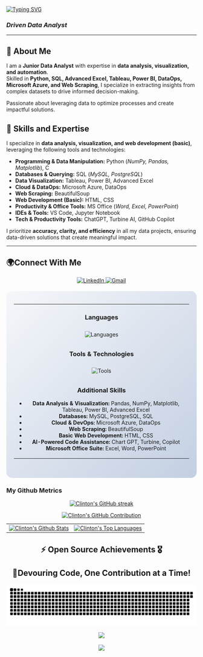 [![Typing SVG](https://readme-typing-svg.demolab.com?font=Fira+Code&weight=600&size=60&pause=1000&color=55ca27&center=true&width=1100&height=100&lines=%3C+CLINTON+YADE+%2F+%3E)](https://git.io/typing-svg)
### *Driven Data Analyst*  
---
 

## 📌 About Me  

I am a **Junior Data Analyst** with expertise in **data analysis, visualization, and automation**.  
Skilled in **Python, SQL, Advanced Excel, Tableau, Power BI, DataOps, Microsoft Azure, and Web Scraping**, I specialize in extracting insights from complex datasets to drive informed decision-making.  

Passionate about leveraging data to optimize processes and create impactful solutions.  


## 🚀 Skills and Expertise  

I specialize in **data analysis, visualization, and web development (basic)**, leveraging the following tools and technologies:  

- **Programming & Data Manipulation:** Python (*NumPy, Pandas, Matplotlib*), C  
- **Databases & Querying:** SQL (*MySQL, PostgreSQL*)  
- **Data Visualization:** Tableau, Power BI, Advanced Excel  
- **Cloud & DataOps:** Microsoft Azure, DataOps  
- **Web Scraping:** BeautifulSoup  
- **Web Development (Basic):** HTML, CSS  
- **Productivity & Office Tools:** MS Office (*Word, Excel, PowerPoint*)  
- **IDEs & Tools:** VS Code, Jupyter Notebook  
- **Tech & Productivity Tools:** ChatGPT, Turbine AI, GitHub Copilot  

I prioritize **accuracy, clarity, and efficiency** in all my data projects, ensuring data-driven solutions that create meaningful impact.  

---


  ## 🌍Connect With Me

<div align="center">
  <a href="https://www.linkedin.com/in/clinton-yade-95b01a342/">
    <img src="https://skillicons.dev/icons?i=linkedin" alt="LinkedIn"/>
  </a>
 
  <a href="mailto:yadeclinton20@gmail.com">
    <img src="https://go-skill-icons.vercel.app/api/icons?i=gmail" alt="Gmail"/>
  </a>
</div>



<div style="text-align: center; background: linear-gradient(136deg, #f5f7fa 0%, #c3cfe2 100%); padding: 20px; border-radius: 15px; margin: 20px auto; max-width: 800px;">
<table><tr><td valign="top" width="33%">

### Languages  
<div align="center">  
  <img style="margin: 10px" src="https://skillicons.dev/icons?i=python,c,html,css,sql,git&perline=6" alt="Languages" />
</div>  

### Tools & Technologies  
<div align="center">  
  <img style="margin: 10px" src="https://skillicons.dev/icons?i=github,vscode,excel,mysql,postgres,azure,tableau,powerbi&perline=6" alt="Tools" />
</div>  

### Additional Skills  
- **Data Analysis & Visualization:** Pandas, NumPy, Matplotlib, Tableau, Power BI, Advanced Excel  
- **Databases:** MySQL, PostgreSQL, SQL  
- **Cloud & DevOps:** Microsoft Azure, DataOps  
- **Web Scraping:** BeautifulSoup  
- **Basic Web Development:** HTML, CSS  
- **AI-Powered Code Assistance:** Chart GPT, Turbine, Copilot  
- **Microsoft Office Suite:** Excel, Word, PowerPoint  


</td></tr></table>  <br/>

 
</div>

### My Github Metrics


<p align="center">
  <a href="https://github.com/Clinton1029">
    <img src="https://github-readme-streak-stats.herokuapp.com/?user=Clinton1029&theme=default&border=CCCCCC&background=FFFFFF" alt="Clinton's GitHub streak" />
  </a>
</p>

<p align="center">
  <a href="https://github.com/Clinton1029">
    <img src="https://github-profile-summary-cards.vercel.app/api/cards/profile-details?username=Clinton1029&theme=default" alt="Clinton's GitHub Contribution" />
  </a>
</p>

<table align="center">
  <tr>
    <td valign="top">
        <a href="https://github.com/Clinton1029">
            <img alt="Clinton's Github Stats" src="https://denvercoder1-github-readme-stats.vercel.app/api?username=Clinton1029&show_icons=true&count_private=true&theme=default&border_color=CCCCCC&bg_color=FFFFFF&title_color=000000&icon_color=000000" height="192px" width="100%"/>
        </a>
    </td>
   <td valign="top">
        <a href="https://github.com/Clinton1029">
            <img alt="Clinton's Top Languages" src="https://denvercoder1-github-readme-stats.vercel.app/api/top-langs/?username=Clinton1029&langs_count=8&layout=compact&theme=default&border_color=CCCCCC&bg_color=FFFFFF&title_color=000000&icon_color=000000" height="192px" width="100%"/>
        </a>
    </td>
  </tr>
</table>





<h2 align="center"> ⚡ Open Source Achievements 🎖</h2>
<div align="center" style="max-width: 600px; margin: auto;">


## 🐍Devouring Code, One Contribution at a Time!
<!--- Snake Animation -->
![Snake animation](https://github.com/Akarshjha03/Akarshjha03/blob/output/github-snake-dark.svg)

<img src="https://user-images.githubusercontent.com/74038190/212284100-561aa473-3905-4a80-b561-0d28506553ee.gif" width="full">

<p align="center">
     <img src="https://capsule-render.vercel.app/api?type=waving&color=gradient&height=100&section=footer"/>
</p>
